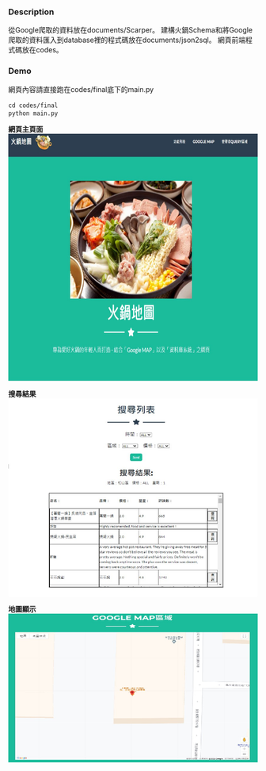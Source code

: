 
### **Description**
從Google爬取的資料放在documents/Scarper。
建構火鍋Schema和將Google爬取的資料匯入到database裡的程式碼放在documents/json2sql。
網頁前端程式碼放在codes。

### **Demo**
網頁內容請直接跑在codes/final底下的main.py
```
cd codes/final
python main.py
```

**網頁主頁面**
<img src="./figure/main.jpg" width = "1000" height = "500" div align=center />


**搜尋結果**
<img src="./figure/query.jpg" width = "1000" height = "400" div align=center />


**地圖顯示**
<img src="./figure/map.jpg" width = "1000" height = "300" div align=center />

